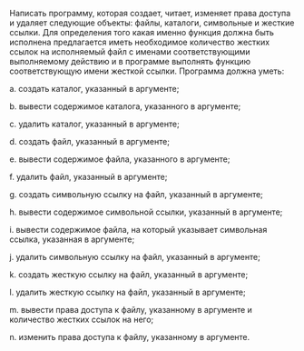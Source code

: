 Написать программу, которая создает, читает, изменяет права доступа и
удаляет следующие объекты: файлы, каталоги, символьные и жесткие ссылки.
Для определения того какая именно функция должна быть исполнена
предлагается иметь необходимое количество жестких ссылок на исполняемый
файл с именами соответствующими выполняемому действию и в программе
выполнять функцию соответствующую имени жесткой ссылки. Программа
должна уметь:

a. создать каталог, указанный в аргументе;

b. вывести содержимое каталога, указанного в аргументе;

c. удалить каталог, указанный в аргументе;

d. создать файл, указанный в аргументе;

e. вывести содержимое файла, указанного в аргументе;

f. удалить файл, указанный в аргументе;

g. создать символьную ссылку на файл, указанный в аргументе;

h. вывести содержимое символьной ссылки, указанный в аргументе;

i. вывести содержимое файла, на который указывает символьная ссылка,
указанная в аргументе;

j. удалить символьную ссылку на файл, указанный в аргументе;

k. создать жесткую ссылку на файл, указанный в аргументе;

l. удалить жесткую ссылку на файл, указанный в аргументе;

m. вывести права доступа к файлу, указанному в аргументе и количество
жестких ссылок на него;

n. изменить права доступа к файлу, указанному в аргументе.
